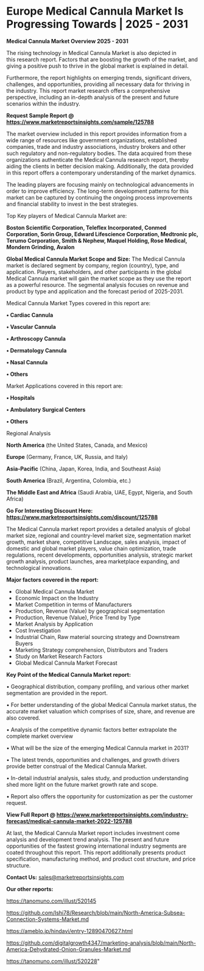 # Europe Medical Cannula Market Is Progressing Towards | 2025 - 2031

<Strong> Medical Cannula Market Overview 2025 - 2031</strong>

The rising technology in Medical Cannula Market is also depicted in this research report. Factors that are boosting the growth of the market, and giving a positive push to thrive in the global market is explained in detail.

Furthermore, the report highlights on emerging trends, significant drivers, challenges, and opportunities, providing all necessary data for thriving in the industry. This report market research offers a comprehensive perspective, including an in-depth analysis of the present and future scenarios within the industry.

<strong>Request Sample Report @ <a href=https://www.marketreportsinsights.com/sample/125788>https://www.marketreportsinsights.com/sample/125788</a></strong>

The market overview included in this report provides information from a wide range of resources like government organizations, established companies, trade and industry associations, industry brokers and other such regulatory and non-regulatory bodies. The data acquired from these organizations authenticate the Medical Cannula research report, thereby aiding the clients in better decision making. Additionally, the data provided in this report offers a contemporary understanding of the market dynamics.

The leading players are focusing mainly on technological advancements in order to improve efficiency. The long-term development patterns for this market can be captured by continuing the ongoing process improvements and financial stability to invest in the best strategies.

Top Key players of Medical Cannula Market are:

<strong>Boston Scientific Corporation, Teleflex Incorporated, Conmed Corporation, Sorin Group, Edward Lifescience Corporation, Medtronic plc, Terumo Corporation, Smith & Nephew, Maquel Holding, Rose Medical, Mondern Grinding, Avalon</strong>

<strong><b>Global Medical Cannula Market Scope and Size:</b></strong>
The Medical Cannula market is declared segment by company, region (country), type, and application. Players, stakeholders, and other participants in the global Medical Cannula market will gain the market scope as they use the report as a powerful resource. The segmental analysis focuses on revenue and product by type and application and the forecast period of 2025-2031.

Medical Cannula Market Types covered in this report are:

<strong>• Cardiac Cannula

• Vascular Cannula

• Arthroscopy Cannula

• Dermatology Cannula

• Nasal Cannula

• Others</strong>

Market Applications covered in this report are:

<strong>• Hospitals

• Ambulatory Surgical Centers

• Others</strong> 

Regional Analysis

<strong>North America</strong> (the United States, Canada, and Mexico)

<strong>Europe</strong> (Germany, France, UK, Russia, and Italy)

<strong>Asia-Pacific</strong> (China, Japan, Korea, India, and Southeast Asia)

<strong>South America</strong> (Brazil, Argentina, Colombia, etc.)

<strong>The Middle East and Africa</strong> (Saudi Arabia, UAE, Egypt, Nigeria, and South Africa)

<strong>Go For Interesting Discount Here: <a href=https://www.marketreportsinsights.com/discount/125788>https://www.marketreportsinsights.com/discount/125788</a></strong>

The Medical Cannula market report provides a detailed analysis of global market size, regional and country-level market size, segmentation market growth, market share, competitive Landscape, sales analysis, impact of domestic and global market players, value chain optimization, trade regulations, recent developments, opportunities analysis, strategic market growth analysis, product launches, area marketplace expanding, and technological innovations.

<strong><b>Major factors covered in the report:</b></strong>
<ul>
  <li>Global Medical Cannula Market </li>
  <li>Economic Impact on the Industry</li>
  <li>Market Competition in terms of Manufacturers</li>
  <li>Production, Revenue (Value) by geographical segmentation</li>
  <li>Production, Revenue (Value), Price Trend by Type</li>
  <li>Market Analysis by Application</li>
  <li>Cost Investigation</li>
  <li>Industrial Chain, Raw material sourcing strategy and Downstream Buyers</li>
  <li>Marketing Strategy comprehension, Distributors and Traders</li>
  <li>Study on Market Research Factors</li>
  <li>Global Medical Cannula Market Forecast</li>
</ul>

<strong><b>Key Point of the Medical Cannula Market report:</b></strong>

• Geographical distribution, company profiling, and various other market segmentation are provided in the report.

• For better understanding of the global Medical Cannula market status, the accurate market valuation which comprises of size, share, and revenue are also covered.

• Analysis of the competitive dynamic factors better extrapolate the complete market overview

• What will be the size of the emerging Medical Cannula market in 2031?

• The latest trends, opportunities and challenges, and growth drivers provide better construal of the Medical Cannula Market.

• In-detail industrial analysis, sales study, and production understanding shed more light on the future market growth rate and scope.

• Report also offers the opportunity for customization as per the customer request.

<strong><b>View Full Report @ <a href=https://www.marketreportsinsights.com/industry-forecast/medical-cannula-market-2022-125788>https://www.marketreportsinsights.com/industry-forecast/medical-cannula-market-2022-125788</a></b></strong>


At last, the Medical Cannula Market report includes investment come analysis and development trend analysis. The present and future opportunities of the fastest growing international industry segments are coated throughout this report. This report additionally presents product specification, manufacturing method, and product cost structure, and price structure.

<strong>Contact Us:</strong>
sales@marketreportsinsights.com

<strong>Our other reports:</strong>

<a href=https://tanomuno.com/illust/520145>https://tanomuno.com/illust/520145</a>

<a href=https://github.com/Ishi78/Research/blob/main/North-America-Subsea-Connection-Systems-Market.md>https://github.com/Ishi78/Research/blob/main/North-America-Subsea-Connection-Systems-Market.md</a>

<a href=https://ameblo.jp/hindavi/entry-12890470627.html>https://ameblo.jp/hindavi/entry-12890470627.html</a>

<a href=https://github.com/digitalgrowth4347/marketing-analysis/blob/main/North-America-Dehydrated-Onion-Granules-Market.md>https://github.com/digitalgrowth4347/marketing-analysis/blob/main/North-America-Dehydrated-Onion-Granules-Market.md</a>

<a href=https://tanomuno.com/illust/520228>https://tanomuno.com/illust/520228</a>"
